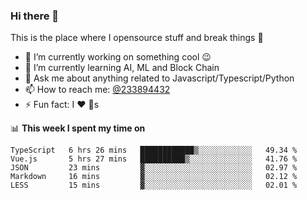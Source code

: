 ### Hi there 👋

<!--
**a233894432/a233894432** is a ✨ _special_ ✨ repository because its `README.md` (this file) appears on your GitHub profile.

Here are some ideas to get you started:

- 🔭 I’m currently working on ...
- 🌱 I’m currently learning ...
- 👯 I’m looking to collaborate on ...
- 🤔 I’m looking for help with ...
- 💬 Ask me about ...
- 📫 How to reach me: ...
- 😄 Pronouns: ...
- ⚡ Fun fact: ...
-->
 
 
This is the place where I opensource stuff and break things :rofl:

- 🔭 I’m currently working on something cool :wink:
- 🌱 I’m currently learning AI, ML and Block Chain
- 💬 Ask me about anything related to Javascript/Typescript/Python
- 📫 How to reach me: [@233894432](https://twitter.com/233894432)
- ⚡ Fun fact: I :heart: :dog:s

📊 **This week I spent my time on**
<!--START_SECTION:waka-->
```text
TypeScript   6 hrs 26 mins   ████████████▒░░░░░░░░░░░░   49.34 % 
Vue.js       5 hrs 27 mins   ██████████▒░░░░░░░░░░░░░░   41.76 % 
JSON         23 mins         ▓░░░░░░░░░░░░░░░░░░░░░░░░   02.97 % 
Markdown     16 mins         ▓░░░░░░░░░░░░░░░░░░░░░░░░   02.12 % 
LESS         15 mins         ▓░░░░░░░░░░░░░░░░░░░░░░░░   02.01 % 
```
<!--END_SECTION:waka-->
